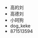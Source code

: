- 高的刘
- 高德刘
- 小珂狗
- dog_keke
- 871513594

<!---
GOD-Liu/GOD-Liu is a ✨ special ✨ repository because its `README.md` (this file) appears on your GitHub profile.
You can click the Preview link to take a look at your changes.
--->
